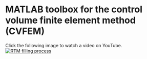 # MATLAB toolbox for the control volume finite element method (CVFEM)
Click the following image to watch a video on YouTube.
[![RTM filling process](https://github.com/parkmh/MATCVFEM/blob/master/rtm_filling.png)](https://www.youtube.com/watch?v=tRP03DLsxYA)
